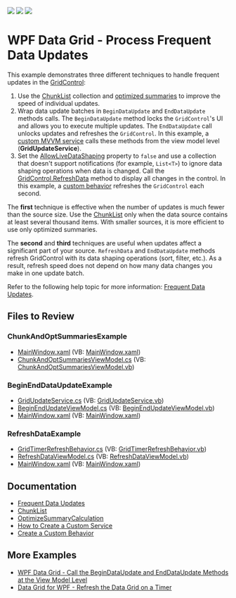 <!-- default badges list -->
![](https://img.shields.io/endpoint?url=https://codecentral.devexpress.com/api/v1/VersionRange/297755792/20.1.3%2B)
[![](https://img.shields.io/badge/Open_in_DevExpress_Support_Center-FF7200?style=flat-square&logo=DevExpress&logoColor=white)](https://supportcenter.devexpress.com/ticket/details/T933640)
[![](https://img.shields.io/badge/📖_How_to_use_DevExpress_Examples-e9f6fc?style=flat-square)](https://docs.devexpress.com/GeneralInformation/403183)
<!-- default badges end -->

# WPF Data Grid - Process Frequent Data Updates

This example demonstrates three different techniques to handle frequent updates in the [GridControl](https://docs.devexpress.com/WPF/DevExpress.Xpf.Grid.GridControl):

1. Use the [ChunkList](https://docs.devexpress.com/WPF/DevExpress.Xpf.ChunkList.ChunkList-1) collection and [optimized summaries](https://docs.devexpress.com/WPF/DevExpress.Xpf.Grid.GridControl.OptimizeSummaryCalculation) to improve the speed of individual updates.
2. Wrap data update batches in `BeginDataUpdate` and `EndDataUpdate` methods calls. The `BeginDataUpdate` method locks the `GridControl`'s UI and allows you to execute multiple updates. The `EndDataUpdate` call unlocks updates and refreshes the `GridControl`. In this example, a [custom MVVM service](https://docs.devexpress.com/WPF/16920/mvvm-framework/services/how-to-create-a-custom-service) calls these methods from the view model level (**GridUpdateService**).
3. Set the [AllowLiveDataShaping](https://docs.devexpress.com/WPF/DevExpress.Xpf.Grid.DataControlBase.AllowLiveDataShaping) property to `false` and use a collection that doesn't support notifications (for example, `List<T>`) to ignore data shaping operations when data is changed. Call the [GridControl.RefreshData](https://docs.devexpress.com/WPF/DevExpress.Xpf.Grid.DataControlBase.RefreshData) method to display all changes in the control. In this example, a [custom behavior](https://docs.devexpress.com/WPF/17458/mvvm-framework/behaviors/how-to-create-a-custom-behavior) refreshes the `GridControl` each second.
  
The **first** technique is effective when the number of updates is much fewer than the source size. Use the [ChunkList](https://docs.devexpress.com/WPF/DevExpress.Xpf.ChunkList.ChunkList-1) only when the data source contains at least several thousand items. With smaller sources, it is more efficient to use only optimized summaries.
  
The **second** and **third** techniques are useful when updates affect a significant part of your source. `RefreshData` and `EndDataUpdate` methods refresh GridControl with its data shaping operations (sort, filter, etc.). As a result, refresh speed does not depend on how many data changes you make in one update batch. 

Refer to the following help topic for more information: [Frequent Data Updates](https://docs.devexpress.com/WPF/115836/controls-and-libraries/data-grid/performance-improvement/frequent-data-updates).

## Files to Review

### ChunkAndOptSummariesExample

* [MainWindow.xaml](./CS/ChunkAndOptSummariesExample/MainWindow.xaml) (VB: [MainWindow.xaml](./VB/ChunkAndOptSummariesExample/MainWindow.xaml))
* [ChunkAndOptSummariesViewModel.cs](./CS/ChunkAndOptSummariesExample/ViewModel/ChunkAndOptSummariesViewModel.cs) (VB: [ChunkAndOptSummariesViewModel.vb](./VB/ChunkAndOptSummariesExample/ViewModel/ChunkAndOptSummariesViewModel.vb))

### BeginEndDataUpdateExample

* [GridUpdateService.cs](./CS/BeginEndDataUpdateExample/GridUpdateService.cs) (VB: [GridUpdateService.vb](./VB/BeginEndDataUpdateExample/GridUpdateService.vb))
* [BeginEndUpdateViewModel.cs](./CS/BeginEndDataUpdateExample/ViewModel/BeginEndUpdateViewModel.cs) (VB: [BeginEndUpdateViewModel.vb](./VB/BeginEndDataUpdateExample/ViewModel/BeginEndUpdateViewModel.vb))
* [MainWindow.xaml](./CS/BeginEndDataUpdateExample/MainWindow.xaml) (VB: [MainWindow.xaml](./VB/BeginEndDataUpdateExample/MainWindow.xaml))

### RefreshDataExample

* [GridTimerRefreshBehavior.cs](./CS/RefreshDataExample/GridTimerRefreshBehavior.cs) (VB: [GridTimerRefreshBehavior.vb](./VB/RefreshDataExample/GridTimerRefreshBehavior.vb))
* [RefreshDataViewModel.cs](./CS/RefreshDataExample/ViewModel/RefreshDataViewModel.cs) (VB: [RefreshDataViewModel.vb](./VB/RefreshDataExample/ViewModel/RefreshDataViewModel.vb))
* [MainWindow.xaml](./CS/RefreshDataExample/MainWindow.xaml) (VB: [MainWindow.xaml](./VB/RefreshDataExample/MainWindow.xaml))

## Documentation

* [Frequent Data Updates](https://docs.devexpress.com/WPF/115836/controls-and-libraries/data-grid/performance-improvement/frequent-data-updates)
* [ChunkList](https://docs.devexpress.com/WPF/DevExpress.Xpf.ChunkList.ChunkList-1)
* [OptimizeSummaryCalculation](https://docs.devexpress.com/WPF/DevExpress.Xpf.Grid.GridControl.OptimizeSummaryCalculation)
* [How to Create a Custom Service](https://docs.devexpress.com/WPF/16920/mvvm-framework/services/how-to-create-a-custom-service)
* [Create a Custom Behavior](https://docs.devexpress.com/WPF/17442/mvvm-framework/behaviors#create-a-custom-behavior)

## More Examples

* [WPF Data Grid - Call the BeginDataUpdate and EndDataUpdate Methods at the View Model Level](https://github.com/DevExpress-Examples/wpf-data-grid-call-begindataupdate-and-enddataupdate-at-view-model-level)
* [Data Grid for WPF - Refresh the Data Grid on a Timer](https://github.com/DevExpress-Examples/wpf-data-grid-refresh-on-timer)
